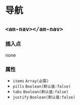 # 导航

## `<am-nav></am-nav>`

### 插入点
none

### 属性
+ `items` `Array(必需)`
+ `pills` `Boolean(默认值:false)`
+ `tabs` `Boolean(默认值:false)`
+ `justify` `Boolean(默认值:false)`
